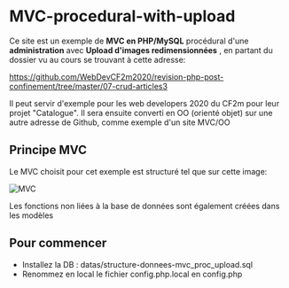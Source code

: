 # MVC-procedural-with-upload
Ce site est un exemple de **MVC en PHP/MySQL** procédural d'une **administration** avec **Upload d'images redimensionnées** , en partant du dossier vu au cours se trouvant à cette adresse:

https://github.com/WebDevCF2m2020/revision-php-post-confinement/tree/master/07-crud-articles3

Il peut servir d'exemple pour les web developers 2020 du CF2m pour leur projet "Catalogue". Il sera ensuite converti en OO (orienté objet) sur une autre adresse de Github, comme exemple d'un site MVC/OO

## Principe MVC
Le MVC choisit pour cet exemple est structuré tel que sur cette image:

![MVC](https://github.com/mikhawa/MVC-procedural-with-upload/raw/main/datas/MVC.png "MVC")

Les fonctions non liées à la base de données sont également créées dans les modèles



## Pour commencer
- Installez la DB : datas/structure-donnees-mvc_proc_upload.sql
- Renommez en local le fichier config.php.local en config.php

